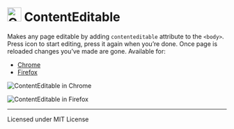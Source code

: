 # <img src="images/icon-64.png" width="32" height="32" align="baseline" alt="ContentEditable logo"> ContentEditable

Makes any page editable by adding `contenteditable` attribute to the `<body>`. Press icon to start editing, press it again when you’re done. Once page is reloaded changes you’ve made are gone. Available for:

- [Chrome](https://chrome.google.com/webstore/detail/contenteditable/jphnpoochmeokkboopijkcncghifidhm)
- [Firefox](https://addons.mozilla.org/en-US/firefox/addon/contenteditable/)

![ContentEditable in Chrome](pictures/chrome.png)

![ContentEditable in Firefox](pictures/firefox.png)

---
Licensed under MIT License
